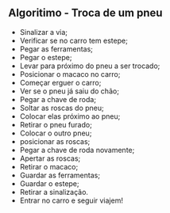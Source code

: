 ## Algoritimo - Troca de um pneu

* Sinalizar a via;
* Verificar se no carro tem estepe;
* Pegar as ferramentas;
* Pegar o estepe;
* Levar para próximo do pneu a ser trocado;
* Posicionar o macaco no carro;
* Começar erguer o carro;
* Ver se o pneu já saiu do chão;
* Pegar a chave de roda;
* Soltar as roscas do pneu;
* Colocar elas próximo ao pneu;
* Retirar o pneu furado;
* Colocar o outro pneu;
* posicionar as roscas;
* Pegar a chave de roda novamente;
* Apertar as roscas;
* Retirar o macaco;
* Guardar as ferramentas;
* Guardar o estepe;
* Retirar a sinalização.
* Entrar no carro e seguir viajem!